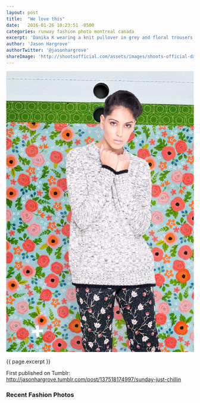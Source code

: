 ```yaml
---
layout: post
title:  "We love this"
date:   2016-01-26 10:23:51 -0500
categories: runway fashion photo montreal canada
excerpt: 'Danika K wearing a knit pullover in grey and floral trousers from Topshop. Image by Jason Hargrove'
author: 'Jason Hargrove'
authorTwitter: '@jasonhargrove'
shareImage: 'http://shootsofficial.com/assets/images/shoots-official-danika-floral-craft.jpg'
---
```


<a href="/runway/fashion/photo/montreal/canada/2016/01/26/shoots-danika-floral-craft-jh+.html">
	<img src="/assets/images/shoots-official-danika-floral-craft.jpg">
</a>

<div class="description">
	<p>{{ page.excerpt }}</p>
</div>

<!--more-->

<div class="published-twitter">
	<p>First published on Tumblr:<br><a href="http://jasonhargrove.tumblr.com/post/137518174997/sunday-just-chillin" target="_new">http://jasonhargrove.tumblr.com/post/137518174997/sunday-just-chillin</a></p>
</div>

<h3>Recent Fashion Photos</h3>

<style type="text/css"> 
	.flickr_badge_image {
		margin: 0px; display: inline;
	}
	.flickr_badge_image img {
		border: none !important; margin: 2px;
	}
	#flickr_badge_wrapper {
		width: 100%; text-align: left;
	}
</style>

<div id="flickr_badge_wrapper">
	<script type="text/javascript" src="http://www.flickr.com/badge_code.gne?count=25&display=random&size=square&nsid=134797126@N06&raw=1"></script>
</div>
